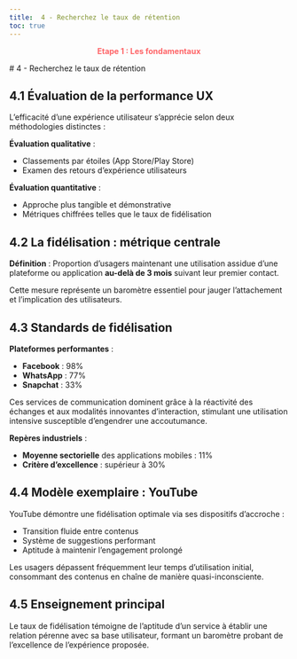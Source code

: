 ```yaml
---
title:  4 - Recherchez le taux de rétention
toc: true
---
```

<p style="color:oklch(70.4% 0.191 22.216); font-weight:bold; text-align:center ">Etape 1 : Les fondamentaux</p>
# 4 -  Recherchez le taux de rétention

## 4.1 Évaluation de la performance UX

L’efficacité d’une expérience utilisateur s’apprécie selon deux méthodologies distinctes :

**Évaluation qualitative** :
* Classements par étoiles (App Store/Play Store)
* Examen des retours d’expérience utilisateurs

**Évaluation quantitative** :
* Approche plus tangible et démonstrative
* Métriques chiffrées telles que le taux de fidélisation

## 4.2 La fidélisation : métrique centrale

**Définition** : Proportion d’usagers maintenant une utilisation assidue d’une plateforme ou application **au-delà de 3 mois** suivant leur premier contact.

Cette mesure représente un baromètre essentiel pour jauger l’attachement et l’implication des utilisateurs.

## 4.3 Standards de fidélisation

**Plateformes performantes** :
* **Facebook** : 98%
* **WhatsApp** : 77%
* **Snapchat** : 33%

Ces services de communication dominent grâce à la réactivité des échanges et aux modalités innovantes d’interaction, stimulant une utilisation intensive susceptible d’engendrer une accoutumance.

**Repères industriels** :
* **Moyenne sectorielle** des applications mobiles : 11%
* **Critère d’excellence** : supérieur à 30%

## 4.4 Modèle exemplaire : YouTube

YouTube démontre une fidélisation optimale via ses dispositifs d’accroche :
* Transition fluide entre contenus
* Système de suggestions performant
* Aptitude à maintenir l’engagement prolongé

Les usagers dépassent fréquemment leur temps d’utilisation initial, consommant des contenus en chaîne de manière quasi-inconsciente.

## 4.5 Enseignement principal

Le taux de fidélisation témoigne de l’aptitude d’un service à établir une relation pérenne avec sa base utilisateur, formant un baromètre probant de l’excellence de l’expérience proposée.